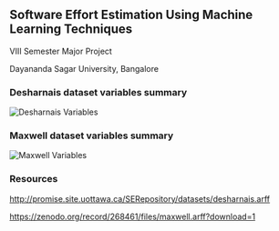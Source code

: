 ## Software Effort Estimation Using Machine Learning Techniques
VIII Semester Major Project

Dayananda Sagar University, Bangalore

### Desharnais dataset variables summary
![Desharnais Variables](https://www.researchgate.net/profile/Jianping_Li6/publication/225561017/figure/tbl1/AS:393655585132559@1470866213844/Summary-of-variables-in-Desharnais-dataset.png)

### Maxwell dataset variables summary
![Maxwell Variables](https://www.researchgate.net/profile/Vahid_Bardsiri/publication/257939659/figure/tbl1/AS:668220243587098@1536327529847/Maxwell-dataset-details.png)

### Resources
http://promise.site.uottawa.ca/SERepository/datasets/desharnais.arff

https://zenodo.org/record/268461/files/maxwell.arff?download=1
